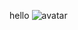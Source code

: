 hello
![avatar](https://gimg2.baidu.com/image_search/src=http%3A%2F%2Fpic36.nipic.com%2F20131125%2F8821914_130614127000_2.jpg&refer=http%3A%2F%2Fpic36.nipic.com&app=2002&size=f9999,10000&q=a80&n=0&g=0n&fmt=auto?sec=1650630323&t=409556410db824ceaa26d73073916c87)
